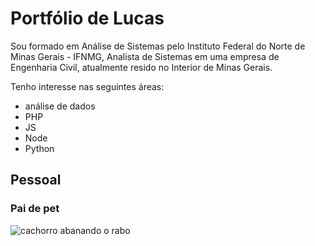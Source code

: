 # Portfólio de Lucas
Sou formado em Análise de Sistemas pelo Instituto Federal do Norte de Minas Gerais - IFNMG, Analista de Sistemas em uma empresa de Engenharia Civil, atualmente resido no Interior de Minas Gerais.


Tenho interesse nas seguintes áreas:
- análise de dados
- PHP
- JS
- Node
- Python

## Pessoal

### Pai de pet 

![cachorro abanando o rabo](https://giphy.com/gifs/ufc-come-on-please-stop-dana-white-UAkCiMncvaFhDEXmts)
